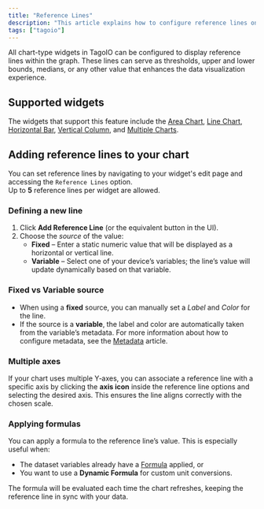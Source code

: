 ```yaml
---
title: "Reference Lines"
description: "This article explains how to configure reference lines on TagoIO chart-type widgets and lists which widgets support this feature."
tags: ["tagoio"]
---
```

All chart-type widgets in TagoIO can be configured to display reference lines within the graph. These lines can serve as thresholds, upper and lower bounds, medians, or any other value that enhances the data visualization experience.

<!-- Image placeholder removed for build -->

## Supported widgets

The widgets that support this feature include the [Area Chart](/docs/tagoio/widgets/charts/area-chart-widget), [Line Chart](/docs/tagoio/widgets/charts/line-chart-widget), [Horizontal Bar](/docs/tagoio/widgets/charts/horizontal-bar-widget), [Vertical Column](/docs/tagoio/widgets/charts/vertical-column-widget), and [Multiple Charts](/docs/tagoio/widgets/charts/multiple-charts-widget).

## Adding reference lines to your chart

You can set reference lines by navigating to your widget's edit page and accessing the `Reference Lines` option.  
Up to **5** reference lines per widget are allowed.

### Defining a new line

1. Click **Add Reference Line** (or the equivalent button in the UI).  
2. Choose the *source* of the value:
   - **Fixed** – Enter a static numeric value that will be displayed as a horizontal or vertical line.
   - **Variable** – Select one of your device’s variables; the line’s value will update dynamically based on that variable.

### Fixed vs Variable source

- When using a **fixed** source, you can manually set a *Label* and *Color* for the line.  
- If the source is a **variable**, the label and color are automatically taken from the variable’s metadata. For more information about how to configure metadata, see the [Metadata](/docs/tagoio/devices/payload-parser/metadata) article.

### Multiple axes

If your chart uses multiple Y‑axes, you can associate a reference line with a specific axis by clicking the **axis icon** inside the reference line options and selecting the desired axis. This ensures the line aligns correctly with the chosen scale.

### Applying formulas

You can apply a formula to the reference line’s value. This is especially useful when:
- The dataset variables already have a [Formula](/docs/tagoio/widgets/general/formula) applied, or
- You want to use a **Dynamic Formula** for custom unit conversions.

The formula will be evaluated each time the chart refreshes, keeping the reference line in sync with your data.
